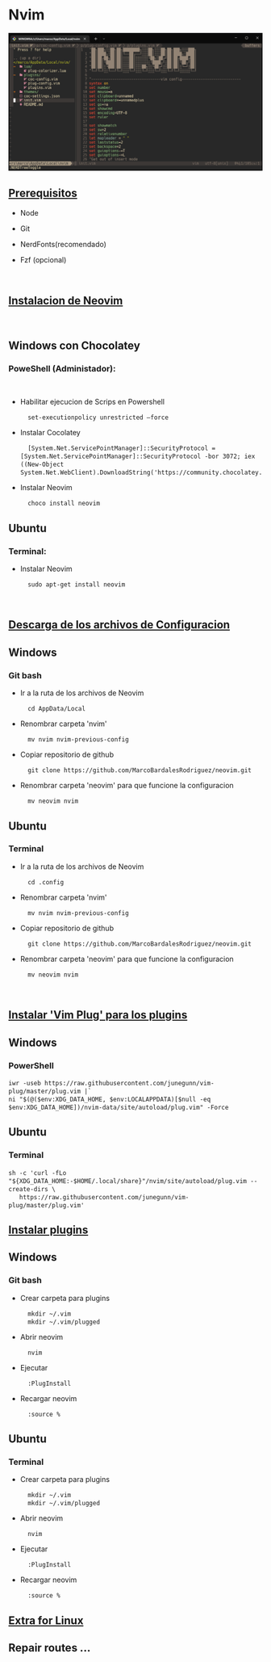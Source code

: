 # Nvim

![init-vim.png](init-vim-img.png)

## <ins>**Prerequisitos**</ins>

- Node

- Git

- NerdFonts(recomendado)

- Fzf (opcional)

<br>

## <ins>**Instalacion de Neovim**</ins>

<br>

## Windows con Chocolatey

### PoweShell (Administador):

<br>

- Habilitar ejecucion de Scrips en  Powershell

        set-executionpolicy unrestricted –force

- Instalar Cocolatey

        [System.Net.ServicePointManager]::SecurityProtocol = [System.Net.ServicePointManager]::SecurityProtocol -bor 3072; iex ((New-Object System.Net.WebClient).DownloadString('https://community.chocolatey.org/install.ps1'))

- Instalar Neovim

        choco install neovim


## Ubuntu 

### Terminal:

- Instalar Neovim

        sudo apt-get install neovim

<br>

## <ins>**Descarga de los archivos de Configuracion**</ins>

## Windows

### Git bash

- Ir a la ruta de los archivos de Neovim

        cd AppData/Local

- Renombrar carpeta 'nvim' 

        mv nvim nvim-previous-config

- Copiar repositorio de github

        git clone https://github.com/MarcoBardalesRodriguez/neovim.git

- Renombrar carpeta 'neovim' para que funcione la configuracion

        mv neovim nvim

## Ubuntu

### Terminal

- Ir a la ruta de los archivos de Neovim

        cd .config

- Renombrar carpeta 'nvim' 

        mv nvim nvim-previous-config

- Copiar repositorio de github

        git clone https://github.com/MarcoBardalesRodriguez/neovim.git

- Renombrar carpeta 'neovim' para que funcione la configuracion

        mv neovim nvim

<br>

## <ins>**Instalar 'Vim Plug' para los plugins**</ins>

## Windows

### PowerShell

    iwr -useb https://raw.githubusercontent.com/junegunn/vim-plug/master/plug.vim |`
    ni "$(@($env:XDG_DATA_HOME, $env:LOCALAPPDATA)[$null -eq $env:XDG_DATA_HOME])/nvim-data/site/autoload/plug.vim" -Force

## Ubuntu

### Terminal

    sh -c 'curl -fLo "${XDG_DATA_HOME:-$HOME/.local/share}"/nvim/site/autoload/plug.vim --create-dirs \
       https://raw.githubusercontent.com/junegunn/vim-plug/master/plug.vim'

## <ins>**Instalar plugins**</ins>

## Windows

### Git bash

- Crear carpeta para plugins

        mkdir ~/.vim
        mkdir ~/.vim/plugged

- Abrir neovim

        nvim

- Ejecutar

        :PlugInstall

- Recargar neovim

        :source %

## Ubuntu

### Terminal

- Crear carpeta para plugins

        mkdir ~/.vim
        mkdir ~/.vim/plugged

- Abrir neovim

        nvim

- Ejecutar

        :PlugInstall

- Recargar neovim

        :source %
        

## <ins>**Extra for Linux**</ins>

## Repair routes ...
